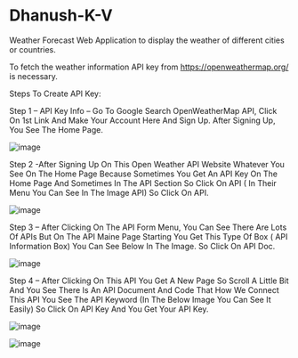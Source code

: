 # Dhanush-K-V
Weather Forecast Web Application to display the weather of different cities or countries.

To fetch the weather information API key from https://openweathermap.org/ is necessary.


Steps To Create API Key:

Step 1 – API Key Info – Go To Google Search OpenWeatherMap API, Click On 1st Link And Make Your Account Here And Sign Up. After Signing Up, You See The Home Page.


![image](https://user-images.githubusercontent.com/115479334/211721888-ed3f1ccb-5509-4baf-839d-8049c16f6912.png)


Step 2 -After Signing Up On This Open Weather API Website Whatever You See On The Home Page Because Sometimes You Get An API Key On The Home Page And Sometimes In The API Section So Click On API ( In Their Menu You Can See In The Image API) So Click On API.


![image](https://user-images.githubusercontent.com/115479334/211722140-0237dea0-b65e-46ee-b7b0-58f4753fb888.png)



Step 3 – After Clicking On The API Form Menu, You Can See There Are Lots Of APIs But On The API Maine Page Starting You Get This Type Of Box ( API Information Box) You Can See Below In The Image. So Click On API Doc.


![image](https://user-images.githubusercontent.com/115479334/211722187-7c65c65a-116c-466a-b1a0-c312f1d6c150.png)



Step 4 – After Clicking On This API You Get A New Page So Scroll A Little Bit And You See There Is An API Document And Code That How We Connect This API You See The API Keyword (In The Below Image You Can See It Easily) So Click On API Key And You Get Your API Key.


![image](https://user-images.githubusercontent.com/115479334/211722314-cee73e1c-c405-42c7-9417-97f0a6ca2f69.png)



![image](https://user-images.githubusercontent.com/115479334/211722339-3c7a4bb1-7df8-4420-b51e-965df31cc54a.png)

